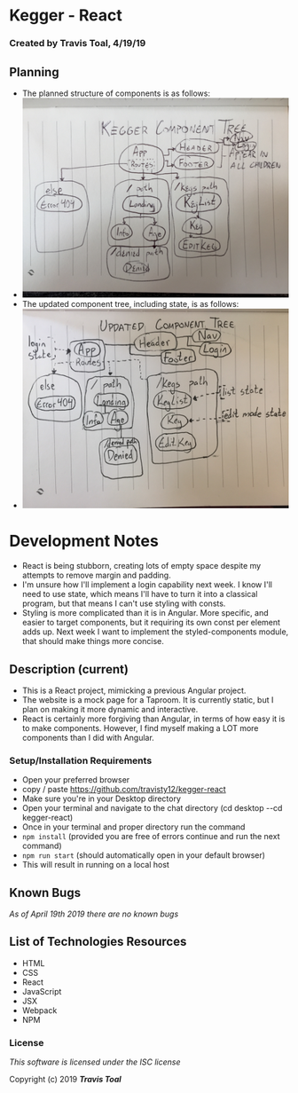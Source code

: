 # Kegger - React

### Created by **Travis Toal**, 4/19/19

## Planning
* The planned structure of components is as follows:
* ![component tree](src/assets/images/ComponentTree.jpg)
* The updated component tree, including state, is as follows:
* ![new component tree](src/assets/images/NewComponentTree.jpg)

# Development Notes
* React is being stubborn, creating lots of empty space despite my attempts to remove margin and padding.
* I'm unsure how I'll implement a login capability next week. I know I'll need to use state, which means I'll have to turn it into a classical program, but that means I can't use styling with consts.
* Styling is more complicated than it is in Angular. More specific, and easier to target components, but it requiring its own const per element adds up. Next week I want to implement the styled-components module, that should make things more concise.

## Description (current)
* This is a React project, mimicking a previous Angular project.
* The website is a mock page for a Taproom. It is currently static, but I plan on making it more dynamic and interactive.
* React is certainly more forgiving than Angular, in terms of how easy it is to make components. However, I find myself making a LOT more components than I did with Angular.

### Setup/Installation Requirements
* Open your preferred browser
* copy / paste
  https://github.com/travisty12/kegger-react
* Make sure you're in your Desktop directory
* Open your terminal and navigate to the chat directory
(cd desktop --cd kegger-react)
* Once in your terminal and proper directory run the command
* `npm install` (provided you are free of errors continue and run the next command)
* `npm run start` (should automatically open in your default browser)
*  This will result in running on a local host

## Known Bugs
_As of April 19th 2019 there are no known bugs_


## List of Technologies Resources
* HTML
* CSS
* React
* JavaScript
* JSX
* Webpack
* NPM

### License

_This software is licensed under the ISC license_

Copyright (c) 2019
**_Travis Toal_**  
